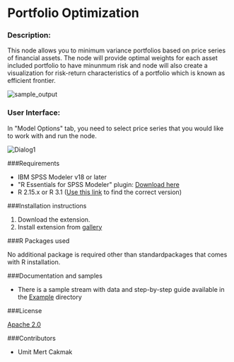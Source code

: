 # Portfolio Optimization
### Description:

This node allows you to minimum variance portfolios based on price series of financial assets. The node will provide optimal weights for each asset included portfolio to have minunmum risk and node will also create a visualization for risk-return characteristics of a portfolio which is known as efficient frontier.

![sample_output](https://github.com/Umit-Mert/Portfolio-Optimization/blob/master/Screenshot/OutputExample.png)


  
### User Interface:
  
In "Model Options" tab, you need to select price series that you would like to work with and run the node.

![Dialog1](https://github.com/Umit-Mert/Portfolio-Optimization/blob/master/Screenshot/Dialog1.png)



###Requirements

- IBM SPSS Modeler v18 or later
- "R Essentials for SPSS Modeler" plugin: [Download here][8]
- R 2.15.x or R 3.1 ([Use this link][8] to find the correct version)


###Installation instructions

  1. Download the extension.
  2. Install extension from [gallery][8]


###R Packages used

  No additional package is required other than standardpackages that comes with R installation.


###Documentation and samples

- There is a sample stream with data and step-by-step guide available in the [Example](https://github.com/Umit-Mert/Portfolio-Optimization/tree/master/Example) directory

###License

  
  [Apache 2.0][1]


###Contributors

  
  - Umit Mert Cakmak


[1]: http://www.apache.org/licenses/LICENSE-2.0.html
[4]: https://cran.r-project.org/web/packages/wordcloud/
[5]: https://cran.r-project.org/web/packages/tm/
[6]: https://cran.r-project.org/web/packages/rvest/
[7]: https://cran.r-project.org/web/packages/RColorBrewer/
[8]: https://developer.ibm.com/predictiveanalytics/downloads/